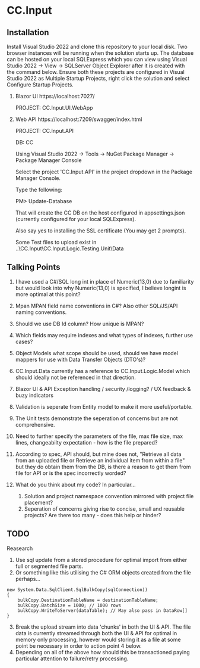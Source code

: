 # CC.Input
## Installation
Install Visual Studio 2022 and clone this repository to your local disk.
Two browser instances will be running when the solution starts up.
The database can be hosted on your local SQLExpress which you can view using Visual Studio 2022 -> View -> SQLServer Object Explorer after it is created with the command below.
Ensure both these projects are configured in Visual Studio 2022 as Multiple Startup Projects, right click the solution and select Configure Startup Projects.
1. Blazor UI https://localhost:7027/

   PROJECT: CC.Input.UI.WebApp
3. Web API https://localhost:7209/swagger/index.html

   PROJECT: CC.Input.API
   
   DB: CC
   
   Using Visual Studio 2022 -> Tools -> NuGet Package Manager -> Package Manager Console
   
   Select the project 'CC.Input.API' in the project dropdown in the Package Manager Console.
   
   Type the following:
   
   PM> Update-Database
   
   That will create the CC DB on the host configured in appsettings.json (currently configured for your local SQLExpress).
   
   Also say yes to installing the SSL certificate (You may get 2 prompts).
   
   Some Test files to upload exist in ..\CC.Input\CC.Input.Logic.Testing.Unit\Data
   
## Talking Points  
1. I have used a C#/SQL long int in place of Numeric(13,0) due to familiarity but would look into why Numeric(13,0) is specified, I believe longint is more optimal at this point?
2. Mpan MPAN field name conventions in C#? Also other SQL/JS/API naming conventions.
3. Should we use DB Id column? How unique is MPAN?
4. Which fields may require indexes and what types of indexes, further use cases?
5. Object Models what scope should be used, should we have model mappers for use with Data Transfer Objects (DTO's)?
6. CC.Input.Data currently has a reference to CC.Input.Logic.Model which should ideally not be referenced in that direction. 
7. Blazor UI & API Exception handling / security /logging? / UX feedback & buzy indicators
8. Validation is seperate from Entity model to make it more useful/portable.
9. The Unit tests demonstrate the seperation of concerns but are not comprehensive.
10. Need to further specify the parameters of the file, max file size, max lines, changeabilty expectation - how is the file prepared?
11. According to spec, API should, but mine does not, "Retrieve all data from an uploaded file or Retrieve an individual item from within a file" but they do obtain them from the DB, is there a reason to get them from file for API or is the spec incorrectly worded?
12. What do you think about my code? In particular...

    1. Solution and project namespace convention mirrored with project file placement?
    2. Seperation of concerns giving rise to concise, small and reusable projects? Are there too many - does this help or hinder?       

## TODO 
Reasearch 
1. Use sql update from a stored procedure for optimal import from either full or segmented file parts.
2. Or something like this utilising the C# ORM objects created from the file perhaps...
```using (System.Data.SqlClient.SqlBulkCopy bulkCopy = 
new System.Data.SqlClient.SqlBulkCopy(sqlConnection))
{
    bulkCopy.DestinationTableName = destinationTableName;
    bulkCopy.BatchSize = 1000; // 1000 rows
    bulkCopy.WriteToServer(dataTable); // May also pass in DataRow[]
}
```
3. Break the upload stream into data 'chunks' in both the UI & API. The file data is  currently streamed through both the UI & API for optimal in memory only processing, however would storing it as a file at some point be necessary in order to action point 4 below.
4. Depending on all of the above how should this be transactioned paying particular attention to failure/retry processing.

